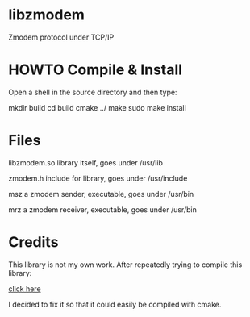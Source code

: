 # libzmodem
Zmodem protocol under TCP/IP

# HOWTO Compile & Install
Open a shell in the source directory and then type:

mkdir build
cd build
cmake ../
make
sudo make install

# Files
libzmodem.so    library itself, goes under /usr/lib

zmodem.h        include for library, goes under /usr/include

msz             a zmodem sender, executable, goes under /usr/bin

mrz             a zmodem receiver, executable, goes under /usr/bin


# Credits
This library is not my own work. After repeatedly trying to compile this library:

[click here](https://github.com/spk121/libzmodem)

I decided to fix it so that it could easily be compiled with cmake.
